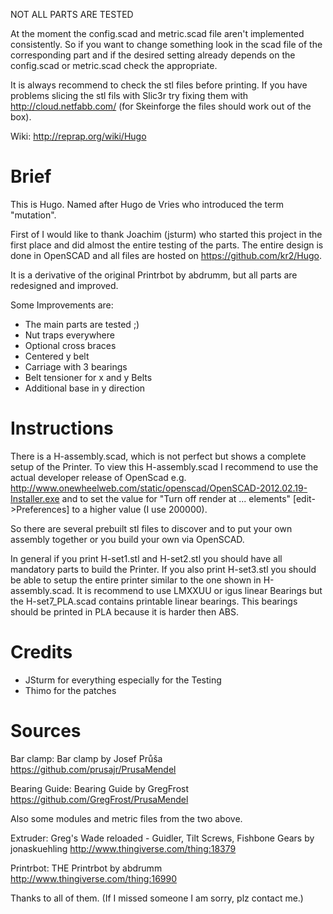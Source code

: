 NOT ALL PARTS ARE TESTED


At the moment the config.scad and metric.scad file aren't implemented consistently. So if you want to change something look in the scad file of the corresponding part and if the desired setting already depends on the config.scad or metric.scad check the appropriate.

It is always recommend to check the stl files before printing. If you have problems slicing the stl fils with Slic3r try fixing them with http://cloud.netfabb.com/ (for Skeinforge the files should work out of the box).

Wiki: http://reprap.org/wiki/Hugo

Brief
=====
This is Hugo. Named after Hugo de Vries who introduced the term "mutation".

First of I would like to thank Joachim (jsturm) who started this project in the first place and did almost the entire testing of the parts. The entire design is done in OpenSCAD and all files are hosted on https://github.com/kr2/Hugo.

It is a derivative of the original Printrbot by abdrumm, but all parts are redesigned and improved.

Some Improvements are:

-   The main parts are tested ;)
-   Nut traps everywhere
-   Optional cross braces
-   Centered y belt
-   Carriage with 3 bearings
-   Belt tensioner for x and y Belts
-   Additional base in y direction

Instructions
============
There is a H-assembly.scad, which is not perfect but shows a complete setup of the Printer.
To view this  H-assembly.scad I recommend to use the actual developer release of OpenScad e.g. http://www.onewheelweb.com/static/openscad/OpenSCAD-2012.02.19-Installer.exe and to set the value for "Turn off render at ... elements" [edit->Preferences] to a higher value (I use 200000).

So there are several prebuilt stl files to discover and to put your own assembly together or you build your own via OpenSCAD.

In general if you print H-set1.stl and H-set2.stl you should have all mandatory parts to build the Printer. If you also print H-set3.stl you should be able to setup the entire printer similar to the one shown in H-assembly.scad. It is recommend to use LMXXUU or igus linear Bearings but the H-set7_PLA.scad contains printable linear bearings. This bearings should be printed in PLA because it is harder then ABS.


Credits
=======
-   JSturm for everything especially for the Testing
-   Thimo for the patches

Sources
=======
Bar clamp:
Bar clamp by Josef Průša
https://github.com/prusajr/PrusaMendel

Bearing Guide:
Bearing Guide by GregFrost
https://github.com/GregFrost/PrusaMendel

Also some modules and metric files from the two above.

Extruder:
Greg's Wade reloaded - Guidler, Tilt Screws, Fishbone Gears by jonaskuehling
http://www.thingiverse.com/thing:18379

Printrbot:
THE Printrbot by abdrumm
http://www.thingiverse.com/thing:16990

Thanks to all of them.
(If I missed someone I am sorry, plz contact me.)